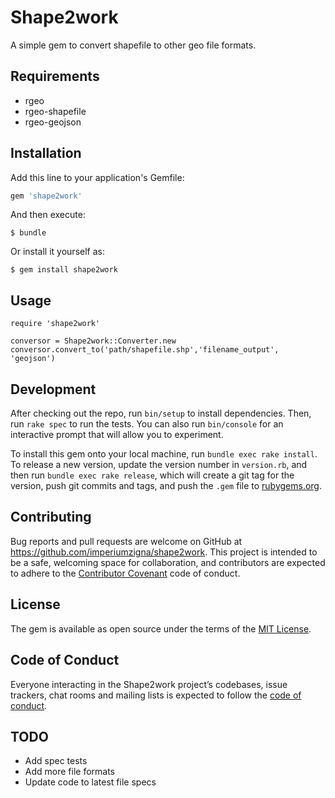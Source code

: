 # Shape2work

A simple gem to convert shapefile to other geo file formats.

## Requirements
* rgeo
* rgeo-shapefile
* rgeo-geojson

## Installation

Add this line to your application's Gemfile:

```ruby
gem 'shape2work'
```

And then execute:

    $ bundle

Or install it yourself as:

    $ gem install shape2work

## Usage

    require 'shape2work'
    
    conversor = Shape2work::Converter.new
    conversor.convert_to('path/shapefile.shp','filename_output', 'geojson')

## Development

After checking out the repo, run `bin/setup` to install dependencies. Then, run `rake spec` to run the tests. You can also run `bin/console` for an interactive prompt that will allow you to experiment.

To install this gem onto your local machine, run `bundle exec rake install`. To release a new version, update the version number in `version.rb`, and then run `bundle exec rake release`, which will create a git tag for the version, push git commits and tags, and push the `.gem` file to [rubygems.org](https://rubygems.org).

## Contributing

Bug reports and pull requests are welcome on GitHub at https://github.com/imperiumzigna/shape2work. This project is intended to be a safe, welcoming space for collaboration, and contributors are expected to adhere to the [Contributor Covenant](http://contributor-covenant.org) code of conduct.

## License

The gem is available as open source under the terms of the [MIT License](https://opensource.org/licenses/MIT).

## Code of Conduct

Everyone interacting in the Shape2work project’s codebases, issue trackers, chat rooms and mailing lists is expected to follow the [code of conduct](https://github.com/[USERNAME]/shape2work/blob/master/CODE_OF_CONDUCT.md).

## TODO

* Add spec tests
* Add more file formats
* Update code to latest file specs